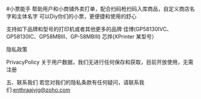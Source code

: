 #小票能手
帮助用户和小商铺外卖打单，配合扫码枪扫码入库商品，自定义商店名字和主体名字
可以Diy你们的小票，更便捷和使用的舒心

支持如下品牌和型号的打印机或者其他更多的品牌
佳博(GP58130IVC、GP58130IC、GP58MBIII、GP-58MBIII)
芯烨(XPrinter 某型号）

隐私政策

PrivacyPolicy
关于用户数据，我们无进行任何保存和获取，目前开放使用，无需注册
 

五、联系我们
若您对我们的隐私条款有任何疑问，请联系我们:enthraajvjg@zoho.com
